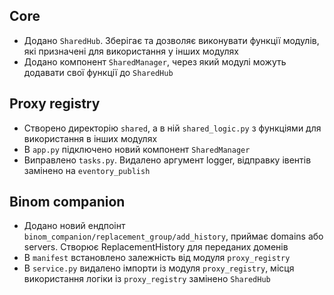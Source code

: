 
## Core

* Додано `SharedHub`. Зберігає та дозволяє виконувати функції модулів, які призначені для використання у інших модулях
* Додано компонент `SharedManager`, через який модулі можуть додавати свої функції до `SharedHub`

## Proxy registry

* Створено директорію `shared`, а в ній `shared_logic.py` з функціями для використання в інших модулях
* В `app.py` підключено новий компонент `SharedManager`
* Виправлено `tasks.py`. Видалено аргумент logger, відправку івентів замінено на `eventory_publish`

## Binom companion

* Додано новий ендпоінт `binom_companion/replacement_group/add_history`, приймає domains або servers. Створює ReplacementHistory для переданих доменів
* В `manifest` встановлено залежність від модуля `proxy_registry`
* В `service.py` видалено імпорти із модуля `proxy_registry`, місця використання логіки із `proxy_registry` замінено `SharedHub`
